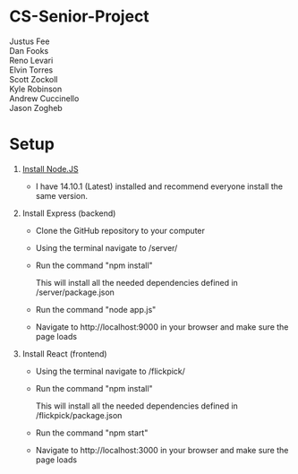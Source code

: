 # CS-Senior-Project
Justus Fee \
Dan Fooks \
Reno Levari \
Elvin Torres \
Scott Zockoll \
Kyle Robinson \
Andrew Cuccinello \
Jason Zogheb

# Setup
1. [Install Node.JS](https://nodejs.org/en/)

    * I have 14.10.1 (Latest) installed and recommend everyone install the same version.
2. Install Express (backend)

    * Clone the GitHub repository to your computer

    * Using the terminal navigate to /server/

    * Run the command "npm install"

      This will install all the needed dependencies defined in /server/package.json

    * Run the command "node app.js"

    * Navigate to http://localhost:9000 in your browser and make sure the page loads

3. Install React (frontend)

    * Using the terminal navigate to /flickpick/

    * Run the command "npm install"

      This will install all the needed dependencies defined in /flickpick/package.json

    * Run the command "npm start"

    * Navigate to http://localhost:3000 in your browser and make sure the page loads
